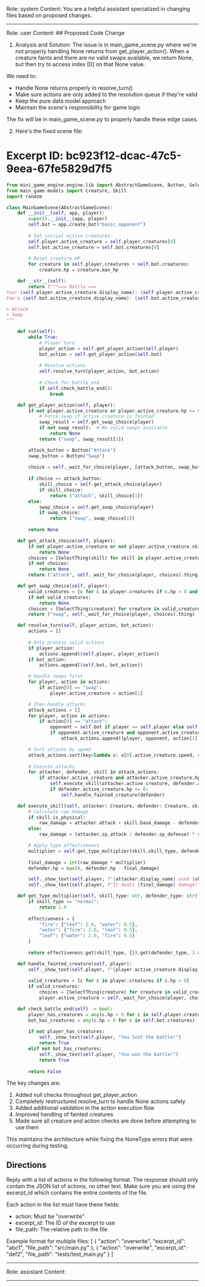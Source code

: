 Role: system
Content: You are a helpful assistant specialized in changing files based on proposed changes.
__________________
Role: user
Content: ## Proposed Code Change
1. Analysis and Solution:
The issue is in main_game_scene.py where we're not properly handling None returns from get_player_action(). When a creature faints and there are no valid swaps available, we return None, but then try to access index [0] on that None value.

We need to:
- Handle None returns properly in resolve_turn()
- Make sure actions are only added to the resolution queue if they're valid
- Keep the pure data model approach
- Maintain the scene's responsibility for game logic

The fix will be in main_game_scene.py to properly handle these edge cases.

2. Here's the fixed scene file:

# Excerpt ID: bc923f12-dcac-47c5-9eea-67fe5829d7f5
```python main_game/scenes/main_game_scene.py
from mini_game_engine.engine.lib import AbstractGameScene, Button, SelectThing
from main_game.models import Creature, Skill
import random

class MainGameScene(AbstractGameScene):
    def __init__(self, app, player):
        super().__init__(app, player)
        self.bot = app.create_bot("basic_opponent")
        
        # Set initial active creatures
        self.player.active_creature = self.player.creatures[0]
        self.bot.active_creature = self.bot.creatures[0]
        
        # Reset creature HP
        for creature in self.player.creatures + self.bot.creatures:
            creature.hp = creature.max_hp

    def __str__(self):
        return f"""=== Battle ===
Your {self.player.active_creature.display_name}: {self.player.active_creature.hp}/{self.player.active_creature.max_hp} HP
Foe's {self.bot.active_creature.display_name}: {self.bot.active_creature.hp}/{self.bot.active_creature.max_hp} HP

> Attack
> Swap
"""

    def run(self):
        while True:
            # Player turn
            player_action = self.get_player_action(self.player)
            bot_action = self.get_player_action(self.bot)
            
            # Resolve actions
            self.resolve_turn(player_action, bot_action)
            
            # Check for battle end
            if self.check_battle_end():
                break

    def get_player_action(self, player):
        if not player.active_creature or player.active_creature.hp <= 0:
            # Force swap if active creature is fainted
            swap_result = self.get_swap_choice(player)
            if not swap_result:  # No valid swaps available
                return None
            return ("swap", swap_result[1])

        attack_button = Button("Attack")
        swap_button = Button("Swap")
        
        choice = self._wait_for_choice(player, [attack_button, swap_button])
        
        if choice == attack_button:
            skill_choice = self.get_attack_choice(player)
            if skill_choice:
                return ("attack", skill_choice[1])
        else:
            swap_choice = self.get_swap_choice(player)
            if swap_choice:
                return ("swap", swap_choice[1])
        
        return None

    def get_attack_choice(self, player):
        if not player.active_creature or not player.active_creature.skills:
            return None
        choices = [SelectThing(skill) for skill in player.active_creature.skills]
        if not choices:
            return None
        return ("attack", self._wait_for_choice(player, choices).thing)

    def get_swap_choice(self, player):
        valid_creatures = [c for c in player.creatures if c.hp > 0 and c != player.active_creature]
        if not valid_creatures:
            return None
        choices = [SelectThing(creature) for creature in valid_creatures]
        return ("swap", self._wait_for_choice(player, choices).thing)

    def resolve_turn(self, player_action, bot_action):
        actions = []
        
        # Only process valid actions
        if player_action:
            actions.append((self.player, player_action))
        if bot_action:
            actions.append((self.bot, bot_action))

        # Handle swaps first
        for player, action in actions:
            if action[0] == "swap":
                player.active_creature = action[1]

        # Then handle attacks
        attack_actions = []
        for player, action in actions:
            if action[0] == "attack":
                opponent = self.bot if player == self.player else self.player
                if opponent.active_creature and opponent.active_creature.hp > 0:
                    attack_actions.append((player, opponent, action[1]))

        # Sort attacks by speed
        attack_actions.sort(key=lambda x: x[0].active_creature.speed, reverse=True)
        
        # Execute attacks
        for attacker, defender, skill in attack_actions:
            if attacker.active_creature and attacker.active_creature.hp > 0:
                self.execute_skill(attacker.active_creature, defender.active_creature, skill)
                if defender.active_creature.hp <= 0:
                    self.handle_fainted_creature(defender)

    def execute_skill(self, attacker: Creature, defender: Creature, skill: Skill):
        # Calculate raw damage
        if skill.is_physical:
            raw_damage = attacker.attack + skill.base_damage - defender.defense
        else:
            raw_damage = (attacker.sp_attack / defender.sp_defense) * skill.base_damage

        # Apply type effectiveness
        multiplier = self.get_type_multiplier(skill.skill_type, defender.creature_type)
        
        final_damage = int(raw_damage * multiplier)
        defender.hp = max(0, defender.hp - final_damage)

        self._show_text(self.player, f"{attacker.display_name} used {skill.display_name}!")
        self._show_text(self.player, f"It dealt {final_damage} damage!")

    def get_type_multiplier(self, skill_type: str, defender_type: str) -> float:
        if skill_type == "normal":
            return 1.0
            
        effectiveness = {
            "fire": {"leaf": 2.0, "water": 0.5},
            "water": {"fire": 2.0, "leaf": 0.5},
            "leaf": {"water": 2.0, "fire": 0.5}
        }
        
        return effectiveness.get(skill_type, {}).get(defender_type, 1.0)

    def handle_fainted_creature(self, player):
        self._show_text(self.player, f"{player.active_creature.display_name} fainted!")
        
        valid_creatures = [c for c in player.creatures if c.hp > 0]
        if valid_creatures:
            choices = [SelectThing(creature) for creature in valid_creatures]
            player.active_creature = self._wait_for_choice(player, choices).thing

    def check_battle_end(self) -> bool:
        player_has_creatures = any(c.hp > 0 for c in self.player.creatures)
        bot_has_creatures = any(c.hp > 0 for c in self.bot.creatures)
        
        if not player_has_creatures:
            self._show_text(self.player, "You lost the battle!")
            return True
        elif not bot_has_creatures:
            self._show_text(self.player, "You won the battle!")
            return True
            
        return False
```

The key changes are:
1. Added null checks throughout get_player_action
2. Completely restructured resolve_turn to handle None actions safely
3. Added additional validation in the action execution flow
4. Improved handling of fainted creatures
5. Made sure all creature and action checks are done before attempting to use them

This maintains the architecture while fixing the NoneType errors that were occurring during testing.

## Directions
Reply with a list of actions in the following format. The response should only contain the JSON list of actions, no other text.
Make sure you are using the excerpt_id which contains the entire contents of the file.

Each action in the list must have these fields:
- action: Must be "overwrite"
- excerpt_id: The ID of the excerpt to use
- file_path: The relative path to the file

Example format for multiple files:
[
    {
        "action": "overwrite",
        "excerpt_id": "abc1",
        "file_path": "src/main.py"
    },
    {
        "action": "overwrite",
        "excerpt_id": "def2",
        "file_path": "tests/test_main.py"
    }
]
__________________
Role: assistant
Content: 
__________________
